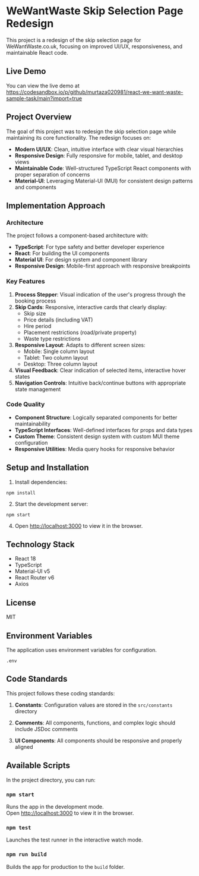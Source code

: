 # WeWantWaste Skip Selection Page Redesign

This project is a redesign of the skip selection page for WeWantWaste.co.uk, focusing on improved UI/UX, responsiveness, and maintainable React code.

## Live Demo

You can view the live demo at
https://codesandbox.io/p/github/murtaza020981/react-we-want-waste-sample-task/main?import=true

## Project Overview

The goal of this project was to redesign the skip selection page while maintaining its core functionality. The redesign focuses on:

- **Modern UI/UX**: Clean, intuitive interface with clear visual hierarchies
- **Responsive Design**: Fully responsive for mobile, tablet, and desktop views
- **Maintainable Code**: Well-structured TypeScript React components with proper separation of concerns
- **Material-UI**: Leveraging Material-UI (MUI) for consistent design patterns and components

## Implementation Approach

### Architecture

The project follows a component-based architecture with:

- **TypeScript**: For type safety and better developer experience
- **React**: For building the UI components
- **Material UI**: For design system and component library
- **Responsive Design**: Mobile-first approach with responsive breakpoints

### Key Features

1. **Process Stepper**: Visual indication of the user's progress through the booking process
2. **Skip Cards**: Responsive, interactive cards that clearly display:
   - Skip size
   - Price details (including VAT)
   - Hire period
   - Placement restrictions (road/private property)
   - Waste type restrictions
3. **Responsive Layout**: Adapts to different screen sizes:
   - Mobile: Single column layout
   - Tablet: Two column layout
   - Desktop: Three column layout
4. **Visual Feedback**: Clear indication of selected items, interactive hover states
5. **Navigation Controls**: Intuitive back/continue buttons with appropriate state management

### Code Quality

- **Component Structure**: Logically separated components for better maintainability
- **TypeScript Interfaces**: Well-defined interfaces for props and data types
- **Custom Theme**: Consistent design system with custom MUI theme configuration
- **Responsive Utilities**: Media query hooks for responsive behavior

## Setup and Installation

1. Install dependencies:

```
npm install
```

2. Start the development server:

```
npm start
```

4. Open [http://localhost:3000](http://localhost:3000) to view it in the browser.

## Technology Stack

- React 18
- TypeScript
- Material-UI v5
- React Router v6
- Axios

## License

MIT

## Environment Variables

The application uses environment variables for configuration.

```
.env
```

## Code Standards

This project follows these coding standards:

1. **Constants**: Configuration values are stored in the `src/constants` directory
2. **Comments**: All components, functions, and complex logic should include JSDoc comments

3. **UI Components**: All components should be responsive and properly aligned

## Available Scripts

In the project directory, you can run:

### `npm start`

Runs the app in the development mode.\
Open [http://localhost:3000](http://localhost:3000) to view it in the browser.

### `npm test`

Launches the test runner in the interactive watch mode.

### `npm run build`

Builds the app for production to the `build` folder.
